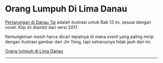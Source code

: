 # Orang Lumpuh Di Lima Danau

[Pertarungan di Danau Tai](https://youtube.com/clip/UgkxBrCIAzm-Dp9ExXXHONuxMNLnl28h3i6T) adalah
ilustrasi untuk Bab 13 ini, sesuai dengan novel. Klip ini diambil dari versi 2017.

Kemungkinan masih harus dicari tepatnya di mana _event_ yang paling
mirip dengan ilustrasi gambar dari Jin Yong, tapi seharusnya tidak jauh dari ini.

[Orang lumpuh di Lima Danau](https://youtube.com/clip/Ugkx-k19csImNMm5oQWjWkozThacIYDN28B1)

***




